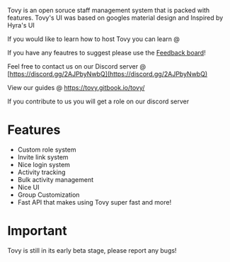 
Tovy is an open soruce staff management system that is packed with features. Tovy's UI was based on googles material design and Inspired by Hyra's UI

If you would like to learn how to host Tovy you can learn @

If you have any feautres to suggest please use the [Feedback board](https://feedback.tovyblox.xyz)!

Feel free to contact us on our Discord server @ [https://discord.gg/2AJPbyNwbQ](https://discord.gg/2AJPbyNwbQ)

View our guides @ https://tovy.gitbook.io/tovy/

If you contribute to us you will get a role on our discord server

# Features
-   Custom role system
-   Invite link system
-   Nice login system 
-   Activity tracking
-   Bulk activity management
-   Nice UI  
-   Group Customization 
-   Fast API that makes using Tovy super fast
and more!

# Important
Tovy is still in its early beta stage, please report any bugs!

